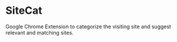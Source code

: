 SiteCat
=======
Google Chrome Extension to categorize the visiting site and suggest relevant and matching sites.  
